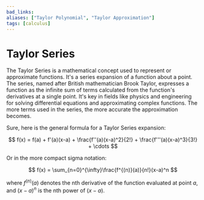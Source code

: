 ```yaml
---
bad_links: 
aliases: ["Taylor Polynomial", "Taylor Approximation"]
tags: [calculus]
---
```

# Taylor Series

The Taylor Series is a mathematical concept used to represent or approximate functions. It's a series expansion of a function about a point. The series, named after British mathematician Brook Taylor, expresses a function as the infinite sum of terms calculated from the function's derivatives at a single point. It's key in fields like physics and engineering for solving differential equations and approximating complex functions. The more terms used in the series, the more accurate the approximation becomes.

Sure, here is the general formula for a Taylor Series expansion:

$$
f(x) = f(a) + f'(a)(x-a) + \frac{f''(a)(x-a)^2}{2!} + \frac{f'''(a)(x-a)^3}{3!} + \cdots
$$

Or in the more compact sigma notation:

$$
f(x) = \sum_{n=0}^{\infty}\frac{f^{(n)}(a)}{n!}(x-a)^n
$$

where $f^{(n)}(a)$ denotes the nth derivative of the function evaluated at point $a$, and $(x-a)^n$ is the nth power of $(x - a)$.